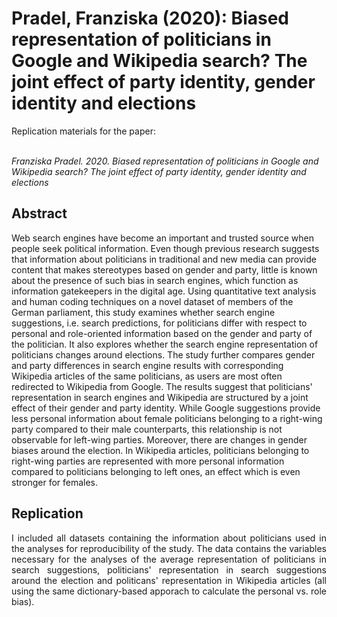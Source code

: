 # Pradel, Franziska (2020): Biased representation of politicians in Google and Wikipedia search? The joint effect of party identity, gender identity and elections
<div style="text-align: justify">
Replication materials for the paper:</div></br>

*Franziska Pradel. 2020. Biased representation of politicians in Google and Wikipedia search? The joint effect of party identity, gender identity and elections*

Abstract
---
Web search engines have become an important and trusted source when people seek political information. Even though previous research suggests that information about politicians in traditional and new media can provide content that makes stereotypes based on gender and party, little is known about the presence of such bias in search engines, which function as information gatekeepers in the digital age. Using quantitative text analysis and human coding techniques on a novel dataset of members of the German parliament, this study examines whether search engine suggestions, i.e. search predictions, for politicians differ with respect to personal and role-oriented information based on the gender and party of the politician. It also explores whether the search engine representation of politicians changes around elections. The study further compares gender and party differences in search engine results with corresponding Wikipedia articles of the same politicians, as users are most often redirected to Wikipedia from Google. The results suggest that politicians' representation in search engines and Wikipedia are structured by a joint effect of their gender and party identity. While Google suggestions provide less personal information about female politicians belonging to a right-wing party compared to their male counterparts, this relationship is not observable for left-wing parties. Moreover, there are changes in gender biases around the election. In Wikipedia articles, politicians belonging to right-wing parties are represented with more personal information compared to politicians belonging to left ones, an effect which is even stronger for females. 

Replication
---
<div style="text-align: justify">
I included all datasets containing the information about politicians used in the analyses for reproducibility of the study. The data contains the variables necessary for the analyses of the average representation of politicians in search suggestions, politicians' representation in search suggestions around the election and politicans' representation in Wikipedia articles (all using the same dictionary-based apporach to calculate the personal vs. role bias).
</div>
